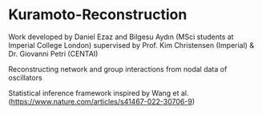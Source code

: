 # Kuramoto-Reconstruction
Work developed by Daniel Ezaz and Bilgesu Aydın (MSci students at Imperial College London) supervised by Prof. Kim Christensen (Imperial) & Dr. Giovanni Petri (CENTAI)

Reconstructing network and group interactions from nodal data of oscillators

Statistical inference framework inspired by Wang et al. (https://www.nature.com/articles/s41467-022-30706-9)


